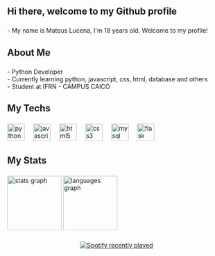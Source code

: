<h2 align="left">Hi there, welcome to my Github profile</h2>

###

<p align="left">- My name is Mateus Lucena, I'm 18 years old. Welcome to my profile!</p>

###

<h2 align="left">About Me</h2>

###

<p align="left">- Python Developer<br>- Currently learning python, javascript,  css, html, database and others<br>- Student at IFRN - CAMPUS CAICÓ</p>

###

<h2 align="left">My Techs</h2>

###

<div align="left">
  <img src="https://cdn.simpleicons.org/python/3776AB" height="40" alt="python logo"  />
  <img width="12" />
  <img src="https://skillicons.dev/icons?i=js" height="40" alt="javascript logo"  />
  <img width="12" />
  <img src="https://skillicons.dev/icons?i=html" height="40" alt="html5 logo"  />
  <img width="12" />
  <img src="https://skillicons.dev/icons?i=css" height="40" alt="css3 logo"  />
  <img width="12" />
  <img src="https://skillicons.dev/icons?i=mysql" height="40" alt="mysql logo"  />
  <img width="12" />
  <img src="https://skillicons.dev/icons?i=flask" height="40" alt="flask logo"  />
</div>

###

<h2 align="left">My Stats</h2>

###

<div align="left">
  <img src="https://github-readme-stats.vercel.app/api?username=Mathewxs21&hide_title=false&hide_rank=false&show_icons=true&include_all_commits=false&count_private=true&disable_animations=false&theme=tokyonight&locale=en&hide_border=false&order=1" height="125" alt="stats graph"  />
  <img src="https://github-readme-stats.vercel.app/api/top-langs?username=Mathewxs21&locale=en&hide_title=false&layout=compact&card_width=320&langs_count=5&theme=tokyonight&hide_border=false&order=2" height="125" alt="languages graph"  />
</div>

###

<div align="center">
  <a href="https://open.spotify.com/user/i16jjhb0ghtbme48qcwcgg0b3">
    <img src="https://spotify-recently-played-readme.vercel.app/api?user=i16jjhb0ghtbme48qcwcgg0b3&count=5&unique=false" alt="Spotify recently played"  />
  </a>
</div>

###
